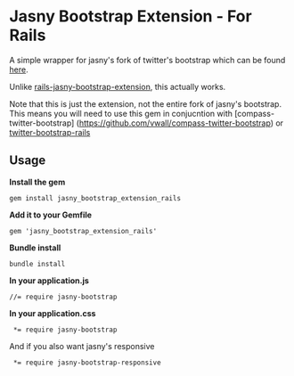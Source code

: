 # Jasny Bootstrap Extension - For Rails

A simple wrapper for jasny's fork of twitter's bootstrap which can be found [here](http://jasny.github.io/bootstrap "jasny's bootstrap").

Unlike [rails-jasny-bootstrap-extension](https://github.com/developertown/rails-jasny-bootstrap-extension "rails-jasny-bootstrap-extension"),
this actually works.

Note that this is just the extension, not the entire fork of jasny's bootstrap. This means you will need to use
this gem in conjucntion with [compass-twitter-bootstrap] (https://github.com/vwall/compass-twitter-bootstrap) or
[twitter-bootstrap-rails](https://github.com/seyhunak/twitter-bootstrap-rails)

## Usage

**Install the gem**

    gem install jasny_bootstrap_extension_rails

**Add it to your Gemfile**

    gem 'jasny_bootstrap_extension_rails'

**Bundle install**

    bundle install

**In your application.js**

    //= require jasny-bootstrap

**In your application.css**

     *= require jasny-bootstrap

And if you also want jasny's responsive

     *= require jasny-bootstrap-responsive


